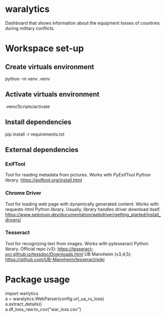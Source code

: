# waralytics
Dashboard that shows information about the equipment losses of countries during military conflicts.

# Workspace set-up

## Create virtuals environment
python -m venv .venv

## Activate virtuals environment
.venv/Scripts/activate

## Install dependencies
pip install -r requirements.txt

## External dependencies

### ExifTool
Tool for reading metadata from pictures.
Works with PyExifTool Python library.
https://exiftool.org/install.html

### Chrome Driver
Tool for loading web page with dynamically generated content.
Works with requests-html Python library. Usually, library handles driver download itself.
https://www.selenium.dev/documentation/webdriver/getting_started/install_drivers/

### Tesseract
Tool for recognizing text from images.
Works with pytesseract Python library.
Official repo (v3): https://tesseract-ocr.github.io/tessdoc/Downloads.html
UB Mannheim (v3,4,5): https://github.com/UB-Mannheim/tesseract/wiki

# Package usage
import warlytics  
a = waralytics.WebParser(config.url_ua_ru_loss)  
a.extract_details()  
a.df_loss_raw.to_csv("war_loss.csv")  
